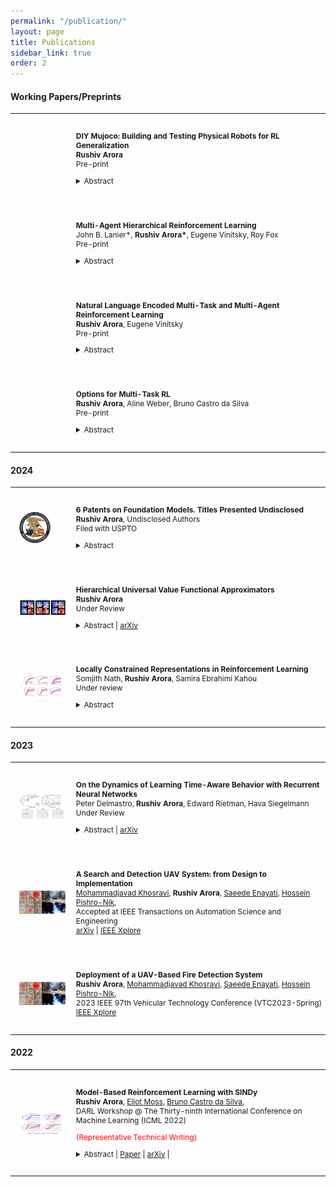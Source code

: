 ```yaml
---
permalink: "/publication/"
layout: page
title: Publications
sidebar_link: true
order: 2
---
```



<style>

table {
  margin-bottom: 1rem;
  width: 100%;
  font-size: 85%;
  border: 0px solid $border-color;
  border-collapse: collapse;
}

td,
th {
  padding:  1rem .25rem;
  border: 0px solid $border-color;
}

th {
  text-align: left;
}

tbody tr:nth-child(odd) td,
tbody tr:nth-child(odd) th {
  background-color: transparent;
}

paper {
 color: #;
 font-weight:bold;
}


</style>
#### Working Papers/Preprints

<table width="100%" align="center" border="0" cellspacing="0" cellpadding="20">

   <tr>
     <td width="20%"  valign="middle">
     </td>
     <td valign="top" width="80%">
          <p>
              <paper>DIY Mujoco: Building and Testing Physical Robots for RL Generalization</paper>
              <br>
              <b>Rushiv Arora</b>
              <br>
              Pre-print
              <br>
              <details>
                <summary>Abstract  </summary>            
                  <p class="message">
                  The Mujoco Environment is widely used in Reinforcement Learning as a measure of performance in Robotics domains. This is often a crude approximation of the generalization of performance to real-robots. We exploit the fact that these robots rely on small degrees-of-freedom to create physical robots using commonly available parts and processes that can be easily recreated by researchers who wish to test the generalization of their algorithms in the real-world. By doing so, we aim to increase access of robotic domains to researchers and bolster the claims of Sim2Real methods. We test our Mujoco robots by measuring generalization of policies learned via popular algorithms, namely Soft-Actor Critic and Proximal Policy Optimization, to the physical robot.
                  <br><br>
                  <b>Keywords</b>: Reinforcement Learning, Machine Learning, Robotics, Sim2Real
                  </p>
              </details>
          </p>  
     </td>
   </tr>

  <tr>
     <td width="20%"  valign="middle">
     </td>
     <td valign="top" width="80%">
          <p>
              <paper>Multi-Agent Hierarchical Reinforcement Learning</paper>
              <br>
              John B. Lanier*, <b>Rushiv Arora*</b>, Eugene Vinitsky, Roy Fox
              <br>
              Pre-print
              <br>
              <details>
                <summary>Abstract  </summary>            
                  <p class="message">
                  <br><br>
                  <b>Keywords</b>: Reinforcement Learning, Machine Learning
                  </p>
              </details>
          </p>  
     </td>
   </tr>

  <tr>
     <td width="20%"  valign="middle">
     </td>
     <td valign="top" width="80%">
          <p>
              <paper>Natural Language Encoded Multi-Task and Multi-Agent Reinforcement Learning</paper>
              <br>
              <b>Rushiv Arora</b>, Eugene Vinitsky
              <br>
              Pre-print
              <br>
              <details>
                <summary>Abstract  </summary>            
                  <p class="message">
                  <br><br>
                  <b>Keywords</b>: Reinforcement Learning, Machine Learning
                  </p>
              </details>
          </p>  
     </td>
   </tr>

   <tr>
     <td width="20%"  valign="middle">
     </td>
     <td valign="top" width="80%">
          <p>
              <paper>Options for Multi-Task RL</paper>
              <br>
              <b>Rushiv Arora</b>, Aline Weber, Bruno Castro da Silva
              <br>
              Pre-print
              <br>
              <details>
                <summary>Abstract  </summary>            
                  <p class="message">
                  <br><br>
                  <b>Keywords</b>: Hierarchical Reinforcement Learning, Machine Learning
                  </p>
              </details>
          </p>  
     </td>
   </tr>
  </table>

#### 2024

<table width="100%" align="center" border="0" cellspacing="0" cellpadding="20">

  <tr>
     <td width="20%"  valign="middle">
           <img src="/images/publications/USPTO.png" alt="TFA" style="vertical-align:middle; width: 54%; margin:0px 10px; border-radius:0%"/>
     </td>
     <td valign="top" width="80%">
          <p>
              <paper>6 Patents on Foundation Models. Titles Presented Undisclosed</paper>
              <br>
              <b>Rushiv Arora</b>, Undisclosed Authors
              <br>
              Filed with USPTO
              <br>
              <details>
                <summary> Abstract </summary>  
                  <p class="message">
                  <br><br>
                  <b>Keywords</b>: Generative AI, Foundation Models
                  </p>
              </details>
          </p>  
     </td>
   </tr>


  <tr>
     <td width="20%"  valign="middle">
           <img src="/images/publications/ICML2025HUVFA.png" alt="TFA" style="vertical-align:middle; width: 80%; margin:0px 10px; border-radius:0%"/>
     </td>
     <td valign="top" width="80%">
          <p>
              <paper>Hierarchical Universal Value Functional Approximators</paper>
              <br>
              <b>Rushiv Arora</b>
              <br>
              Under Review
              <br>
              <details>
                <summary>Abstract  | <a href="https://arxiv.org/abs/2410.08997">arXiv</a> </summary>     
                  <p class="message">
                  There have been key advancements to building universal approximators for multi-goal collections of reinforcement learning value functions---key elements in estimating long-term returns of states in a parameterized manner. We extend this to hierarchical reinforcement learning, using the options framework, by introducing hierarchical universal value function approximators (H-UVFAs). This allows us to leverage the added benefits of scaling, planning, and generalization expected in temporal abstraction settings. We develop supervised and reinforcement learning methods for learning embeddings of the states, goals, options, and actions in the two hierarchical value functions: Q(s, g, o; θ) and Q(s, g, o, a; θ). Finally we demonstrate generalization of the HUVFAs and show they outperform corresponding UVFAs.
                  <br><br>
                  <b>Keywords</b>: Reinforcement Learning, Universal Value Function Approximators, Hierarchical Reinforcement Learning
                  </p>
              </details>
          </p>  
     </td>
   </tr>

   <tr>
     <td width="20%"  valign="middle">
           <img src="/images/publications/ARXIV2025LCR.png" alt="TFA" style="vertical-align:middle; width: 80%; margin:0px 10px; border-radius:0%"/>
     </td>
     <td valign="top" width="80%">
          <p>
              <paper>Locally Constrained Representations in Reinforcement Learning</paper>
              <br>
              Somjith Nath, <b>Rushiv Arora</b>, Samira Ebrahimi Kahou
              <br>
              Under review
              <br>
              <details>
                <summary>Abstract  </summary>            
                  <p class="message">
                  The success of Reinforcement Learning (RL) heavily relies on the ability to learn robust representations from the observations of the environment. In most cases, the representations learned purely by the reinforcement learning loss can differ vastly across states depending on how the value functions change. However, the representations learned need not be very specific to the task at hand. Relying only on the Reinforcement Learning objective may yield representations that vary greatly across successive time steps. In addition, since the Reinforcement Learning loss has a changing target, the representations learned would depend on how good the current values/policies are. Thus, disentangling the representations from the main task would allow them to focus not only on the task-specific features but also the environment dynamics. To this end, we propose locally constrained representations, where an auxiliary loss forces the state representations to be predictable by the representations of the neighboring states. This encourages the representations to be driven not only by the value/policy learning but an additional loss that constrains the representations from over-fitting to the value loss. We evaluate the proposed method on several known benchmarks and observe strong performance. Especially in continuous control tasks, our experiments show a significant performance improvement.
                  <br><br>
                  <b>Keywords</b>: Reinforcement Learning, Machine Learning
                  </p>
              </details>
          </p>  
     </td>
   </tr>

  </table>

#### 2023

<table width="100%" align="center" border="0" cellspacing="0" cellpadding="20">
  <tr>
     <td width="20%"  valign="middle">
           <img src="/images/publications/TFA2022.png" alt="TFA" style="vertical-align:middle; width: 80%; margin:0px 10px; border-radius:0%"/>
     </td>
     <td valign="top" width="80%">
          <p>
              <paper>On the Dynamics of Learning Time-Aware Behavior with Recurrent Neural Networks</paper>
              <br>
              Peter Delmastro, <b>Rushiv Arora</b>, Edward Rietman, Hava Siegelmann
              <br>
              Under Review
              <br>
              <details>
                <summary>Abstract  | <a href="https://arxiv.org/abs/2306.07125">arXiv</a> </summary>            
                  <p class="message">
                  Recurrent Neural Networks (RNNs) have shown great success in modeling time-dependent patterns, but there is limited research on their learned representations of latent temporal features and the emergence of these representations during training. To address this gap, we use timed automata (TA) to introduce a family of tasks modeling behavior dependent on hidden temporal variables whose complexity is directly controllable. Building upon past studies from the perspective of dynamical systems, we train RNNs to emulate temporal flipflops, a new collection of TA that emphasizes the need for time-awareness over long-term memory. We find that these RNNs learn in phases - they quickly perfect any time-independent behavior, but they initially struggle to discover the hidden time-dependence. In the case of periodic "time-of-day" aware automata, we show that the RNNs learn to switch between periodic orbits that encode time modulo the period of the transition rules. We subsequently apply fixed point stability analysis to monitor changes in the RNN dynamics during training, and we observe that the learning phases are separated by a bifurcation from which the periodic behavior emerges. In this way, we demonstrate how dynamical systems theory can provide insights into not only the learned representations of these models, but also the dynamics of the learning process itself. We argue that this style of analysis may also be applicable to understanding training pathologies of recurrent architectures in contexts outside of time-awareness.
                  <br><br>
                  <b>Keywords</b>: Neural Networks/Deep Learning, Computational complexity, Learning from complex/structured data, Dynamical systems theory
                  </p>
              </details>
          </p>  
     </td>
   </tr>

   <tr>
      <td width="20%"  valign="middle">
             <img src="/images/publications/UAV2022TVT.png" alt="UAV" style="vertical-align:middle; width: 80%; margin:0px 10px; border-radius:0%"/>
      </td>
      <td valign="top" width="80%">
           <p>
               <paper>A Search and Detection UAV System: from Design to Implementation</paper>
               <br>
               <a href='/publications'>Mohammadjavad Khosravi</a>,
               <b>Rushiv Arora</b>,  
               <a href='https://scholar.google.com/citations?user=jO4Xj9oAAAAJ&hl=en'>Saeede Enayati</a>,
               <a href='https://scholar.google.com/citations?user=2OCQ9GkAAAAJ&hl=en'>Hossein Pishro-Nik</a>,
               <br>
              Accepted at IEEE Transactions on Automation Science and Engineering
             <br>
             <a href="https://arxiv.org/abs/2211.15866">arXiv</a> | <a href="https://ieeexplore.ieee.org/abstract/document/10522748">IEEE Xplore</a>
           </p>
      </td>
    </tr>

  <tr>
      <td width="20%"  valign="middle">
             <img src="/images/publications/UAV2022TVT.png" alt="UAV" style="vertical-align:middle; width: 80%; margin:0px 10px; border-radius:0%"/>
      </td>
      <td valign="top" width="80%">
           <p>
               <paper>Deployment of a UAV-Based Fire Detection System</paper>
               <br>
               <b>Rushiv Arora</b>, 
               <a href='/publications'>Mohammadjavad Khosravi</a>, 
               <a href='https://scholar.google.com/citations?user=jO4Xj9oAAAAJ&hl=en'>Saeede Enayati</a>,
               <a href='https://scholar.google.com/citations?user=2OCQ9GkAAAAJ&hl=en'>Hossein Pishro-Nik</a>,
               <br>
              2023 IEEE 97th Vehicular Technology Conference (VTC2023-Spring)
             <br>
             <a href="https://ieeexplore.ieee.org/abstract/document/10200883">IEEE Xplore</a>
           </p>  
      </td>
    </tr>

</table>


#### 2022

<table width="100%" align="center" border="0" cellspacing="0" cellpadding="20">

  <tr>
     <td width="20%"  valign="middle">
            <img src="/images/publications/DARL2022SINDy.png" alt="SINDy" style="vertical-align:middle; width: 80%; margin:0px 10px; border-radius:0%"/>
     </td>
     <td valign="top" width="80%">
          <p>
              <paper>Model-Based Reinforcement Learning with SINDy</paper>
              <br>
              <b>Rushiv Arora</b>,  
              <a href='https://people.cs.umass.edu/~moss/?_gl=1*sdbxyt*_ga*MTY0NTE1MTIxNS4xNTM2NTI5Mzg0*_ga_21RLS0L7EB*MTY1NzQzODA5MC4zNTIuMS4xNjU3NDM4MTMxLjA.&_ga=2.225631898.1219407999.1657438091-1645151215.1536529384'>Eliot Moss</a>,
              <a href='https://people.cs.umass.edu/~bsilva/'>Bruno Castro da Silva</a>,
              <br>
             DARL Workshop @ The Thirty-ninth International Conference on Machine Learning (ICML 2022)
             <br>
             <p style="color:red">(Representative Technical Writing)</p>
              <details>
                <summary>Abstract  | <a href="https://openreview.net/forum?id=3xBZY7LGorK&referrer=%5BAuthor%20Console%5D(%2Fgroup%3Fid%3DICML.cc%2F2022%2FWorkshop%2FDARL%2FAuthors%23your-submissions)">Paper</a> | <a href="https://arxiv.org/abs/2208.14501">arXiv</a> | </summary>            
                  <p class="message">
                  We draw on the latest advancements in the physics community to propose a novel method for discovering the governing non-linear dynamics of physical systems in reinforcement learning (RL).  We establish that this method is capable of discovering the underlying dynamics using significantly fewer trajectories (as little as one rollout with ≤ 30 time steps) than state of the art model learning algorithms.  Further, the technique learns a model that is accurate enough to induce near-optimal policies given significantly fewer trajectories than those required by model-free algorithms.  It brings the benefits of model-based RL without requiring a model to be developed in advance, for systems that have physics-based dynamics.
                  <br><br>
                  To establish the validity and applicability of this algorithm, we conduct experiments on four classic control tasks.  We found that an optimal policy trained on the discovered dynamics of the underlying system can generalize well.  Further, the learned policy performs well when deployed on the actual physical system, thus bridging the model to real system gap.  We further compare our method to state-of-the-art model-based and model-free approaches, and show that our method requires fewer trajectories sampled on the true physical system compared other methods.  Additionally, we explored approximate dynamics models and found that they also can perform well.
                  <br><br>
                  <b>Keywords</b>: model-based Reinforcement Learning, model learning, non-linear dynamical systems
                  </p>
              </details>
          </p>  
     </td>
   </tr>



</table>
